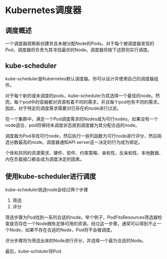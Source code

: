 # Kubernetes调度器

## 调度概述

一个调度器观察新创建并且未被分配Node的Pods。对于每个被调度器发现的Pod，调度器将负责为其寻找最优的Node。调度器将按下述原则实行调度。

## kube-scheduler

kube-scheduler是Kubernetes默认调度器。你可以设计并使用自己的调度器组件。

对于每个新的或未调度的pods，kube-scheduler为其选择一个最佳的node。然而，每个pod中的容器都对资源有着不同的需求，并且每个pod也有不同的需求。因此，对于特定的调度需求需要对已存在的node进行过滤。

在一个集群中，满足一个Pod调度需求的Nodes成为可行nodes。如果没有一个node适合，pod将保持未调度状态直到调度器为其分配合适的node。

调度器为Pod寻找可行node，然后执行一些列函数为可行node进行评分，然后挑选分数最高的node。调度器通知API server这一决定的行为成为绑定。

个体和共同的资源需求、硬件、软件、约束策略、亲和性、反亲和性、本地数据、内在负载接口都会成为调度决定的因素。

## 使用kube-scheduler进行调度

kube-scheduler挑选node会经过两个步骤

1. 筛选
2. 评分

筛选步骤为Pod找到一系列合适的node。举个例子，PodFitsResources筛选器检查是否存在一个Node拥有足够可用的资源。经过这一步骤，通常可以得到不止一个Node，如果不存在合适的Node，Pod将不会被调度。

评分步骤将为筛选出来的Node进行评分，并选择一个最为合适的Node。

最后，kube-schduler将Pod